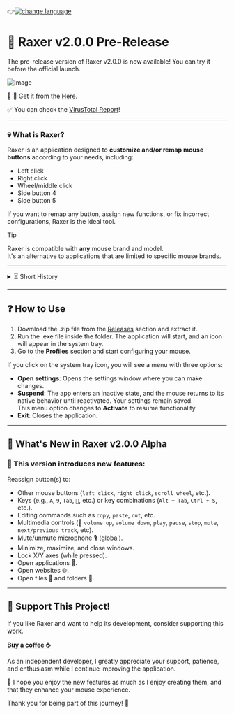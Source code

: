 👉[![change language](https://img.shields.io/badge/leer_en:-español-yellow)](https://github.com/BracoZS/Raxer/blob/main/Readme.ES.md)
# 🚀 Raxer v2.0.0 Pre-Release

The pre-release version of Raxer v2.0.0 is now available! You can try it before the official launch.

![image](https://github.com/user-attachments/assets/c73caad4-e910-4bf9-ae0b-e157a7749453)



🔹 💾 Get it from the [Here](https://github.com/BracoZS/Raxer/releases).

✅ You can check the [VirusTotal Report](https://www.virustotal.com/gui/file/728427eb4c8d463555b387015a56e389f541b3af310cc49605ba921626816b14)!

---

### 💀 What is Raxer?
Raxer is an application designed to **customize and/or remap mouse buttons** according to your needs, including:
- Left click
- Right click
- Wheel/middle click
- Side button 4 
- Side button 5

If you want to remap any button, assign new functions, or fix incorrect configurations, Raxer is the ideal tool.

>[!Tip]
>Raxer is compatible with **any** mouse brand and model.  
>It's an alternative to applications that are limited to specific mouse brands.

---

<details>
<summary>⏳ Short History</summary>
I made this application to solve a problem I had 😅: fixing my mouse side buttons because they came incorrectly configured from the factory (reversed).  
Now, it has evolved to customize many more mice out there!
</details>

---

## ❓ How to Use
1. Download the .zip file from the [Releases](https://github.com/BracoZS/Raxer/releases) section and extract it.  
2. Run the .exe file inside the folder. The application will start, and an icon will appear in the system tray.
3. Go to the **Profiles** section and start configuring your mouse.

If you click on the system tray icon, you will see a menu with three options:
   - **Open settings**: Opens the settings window where you can make changes.
   - **Suspend**: The app enters an inactive state, and the mouse returns to its native behavior until reactivated. Your settings remain saved.  
     This menu option changes to **Activate** to resume functionality.
   - **Exit**: Closes the application.

---

## 🚀 What's New in Raxer v2.0.0 Alpha

### 🌟 This version introduces new features:
Reassign button(s) to:
- Other mouse buttons (`left click`, `right click`, `scroll wheel`, etc.).
- Keys (e.g., `A`, `9`, `Tab`, `🔼`, etc.) or key combinations (`Alt + Tab`, `Ctrl + S`, etc.).
- Editing commands such as `copy`, `paste`, `cut`, etc.
- Multimedia controls (📢 `volume up`, `volume down`, `play`, `pause`, `stop`, `mute`, `next/previous track`, etc).
- Mute/unmute microphone 🎙️ (global).
- Minimize, maximize, and close windows.
- Lock X/Y axes (while pressed).
- Open applications 🎴.
- Open websites 🌐.
- Open files 📄 and folders 📂.

---

## 💚 Support This Project!
If you like Raxer and want to help its development, consider supporting this work.

**[Buy a coffee ☕](https://ko-fi.com/A0A4G6LKI)**

As an independent developer, I greatly appreciate your support, patience, and enthusiasm while I continue improving the application.

🚀 I hope you enjoy the new features as much as I enjoy creating them, and that they enhance your mouse experience.

Thank you for being part of this journey! 🚀
